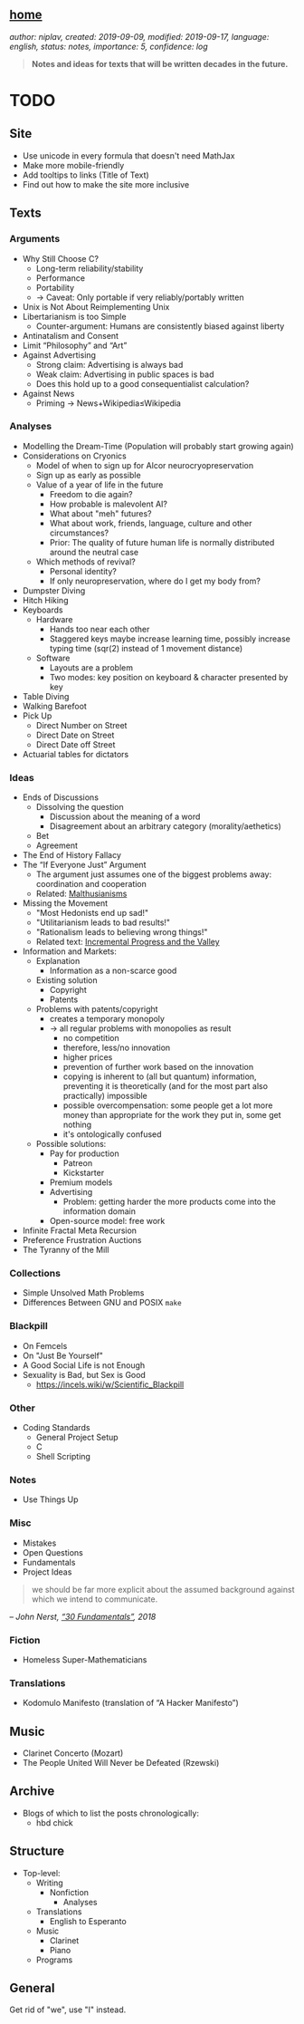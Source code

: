 [home](./index.md)
------------------

*author: niplav, created: 2019-09-09, modified: 2019-09-17, language: english, status: notes, importance: 5, confidence: log*

> __Notes and ideas for texts that will be written decades in the future.__

TODO
====

Site
-----

* Use unicode in every formula that doesn't need MathJax
* Make more mobile-friendly
* Add tooltips to links (Title of Text)
* Find out how to make the site more inclusive

Texts
-----

### Arguments

* Why Still Choose C?
	* Long-term reliability/stability
	* Performance
	* Portability
	* → Caveat: Only portable if very reliably/portably written
* Unix is Not About Reimplementing Unix
* Libertarianism is too Simple
	* Counter-argument: Humans are consistently biased against liberty
* Antinatalism and Consent
* Limit “Philosophy” and “Art”
* Against Advertising
	* Strong claim: Advertising is always bad
	* Weak claim: Advertising in public spaces is bad
	* Does this hold up to a good consequentialist calculation?
* Against News
	* Priming → News+Wikipedia≤Wikipedia

### Analyses

* Modelling the Dream-Time (Population will probably start growing again)
* Considerations on Cryonics
	* Model of when to sign up for Alcor neurocryopreservation
	* Sign up as early as possible
	* Value of a year of life in the future
		* Freedom to die again?
		* How probable is malevolent AI?
		* What about "meh" futures?
		* What about work, friends, language, culture and other circumstances?
		* Prior: The quality of future human life is normally distributed around the neutral case
	* Which methods of revival?
		* Personal identity?
		* If only neuropreservation, where do I get my body from?
* Dumpster Diving
* Hitch Hiking
* Keyboards
	* Hardware
		* Hands too near each other
		*	Staggered keys maybe increase learning time, possibly
			increase typing time (sqr(2) instead of 1 movement distance)
	* Software
		* Layouts are a problem
		* Two modes: key position on keyboard & character presented by key
* Table Diving
* Walking Barefoot
* Pick Up
	* Direct Number on Street
	* Direct Date on Street
	* Direct Date off Street
* Actuarial tables for dictators

### Ideas

* Ends of Discussions
	* Dissolving the question
		* Discussion about the meaning of a word
		* Disagreement about an arbitrary category (morality/aethetics)
	* Bet
	* Agreement
* The End of History Fallacy
* The “If Everyone Just” Argument
	* The argument just assumes one of the biggest problems away: coordination and cooperation
	* Related: [Malthusianisms](https://www.scottaaronson.com/blog/?p=418)
* Missing the Movement
	* "Most Hedonists end up sad!"
	* "Utilitarianism leads to bad results!"
	* "Rationalism leads to believing wrong things!"
	* Related text: [Incremental Progress and the Valley](https://www.lesswrong.com/s/pvim9PZJ6qHRTMqD3/p/oZNXmHcdhb4m7vwsv)
* Information and Markets:
	* Explanation
		* Information as a non-scarce good
	* Existing solution
		* Copyright
		* Patents
	* Problems with patents/copyright
		* creates a temporary monopoly
		* → all regular problems with monopolies as result
			* no competition
			* therefore, less/no innovation
			* higher prices
			* prevention of further work based on the innovation
			*	copying is inherent to (all but quantum) information,
				preventing it is theoretically (and for the most part also
				practically) impossible
			*	possible overcompensation: some people get a lot more money
				than appropriate for the work they put in, some get nothing
			* it's ontologically confused
	* Possible solutions:
		* Pay for production
			* Patreon
			* Kickstarter
		* Premium models
		* Advertising
			* Problem: getting harder the more products come into the information domain
		* Open-source model: free work
* Infinite Fractal Meta Recursion
* Preference Frustration Auctions
* The Tyranny of the Mill

### Collections

* Simple Unsolved Math Problems
* Differences Between GNU and POSIX `make`

### Blackpill

* On Femcels
* On "Just Be Yourself"
* A Good Social Life is not Enough
* Sexuality is Bad, but Sex is Good
	* https://incels.wiki/w/Scientific_Blackpill

### Other

* Coding Standards
	* General Project Setup
	* C
	* Shell Scripting

### Notes

* Use Things Up

### Misc

* Mistakes
* Open Questions
* Fundamentals
* Project Ideas

> we should be far more explicit about the assumed background against
> which we intend to communicate.

*– John Nerst, [“30 Fundamentals”](https://everythingstudies.com/2018/07/16/30-fundamentals/), 2018*

### Fiction

* Homeless Super-Mathematicians

### Translations

* Kodomulo Manifesto (translation of “A Hacker Manifesto”)

Music
-----

* Clarinet Concerto (Mozart)
* The People United Will Never be Defeated (Rzewski)

Archive
-------

* Blogs of which to list the posts chronologically:
	* hbd chick

Structure
---------

* Top-level:
	* Writing
		* Nonfiction
			* Analyses
	* Translations
		* English to Esperanto
	* Music
		* Clarinet
		* Piano
	* Programs

General
-------

Get rid of "we", use "I" instead.
